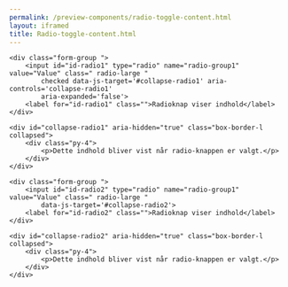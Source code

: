 ```yaml
--- 
permalink: /preview-components/radio-toggle-content.html
layout: iframed 
title: Radio-toggle-content.html
---
```

<div class="container js-radio-toggle-group">

    <div class="form-group ">
        <input id="id-radio1" type="radio" name="radio-group1" value="Value" class=" radio-large "
            checked data-js-target='#collapse-radio1' aria-controls='collapse-radio1'
            aria-expanded='false'>
        <label for="id-radio1" class="">Radioknap viser indhold</label>
    </div>

    <div id="collapse-radio1" aria-hidden="true" class="box-border-l collapsed">
        <div class="py-4">
            <p>Dette indhold bliver vist når radio-knappen er valgt.</p>
        </div>
    </div>

    <div class="form-group ">
        <input id="id-radio2" type="radio" name="radio-group1" value="Value" class=" radio-large "
            data-js-target='#collapse-radio2'>
        <label for="id-radio2" class="">Radioknap viser indhold</label>
    </div>

    <div id="collapse-radio2" aria-hidden="true" class="box-border-l collapsed">
        <div class="py-4">
            <p>Dette indhold bliver vist når radio-knappen er valgt.</p>
        </div>
    </div>
</div>